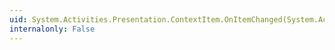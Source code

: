 ```yaml
---
uid: System.Activities.Presentation.ContextItem.OnItemChanged(System.Activities.Presentation.EditingContext,System.Activities.Presentation.ContextItem)
internalonly: False
---
```


